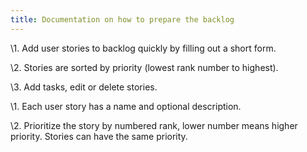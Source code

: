 ```yaml
---
title: Documentation on how to prepare the backlog
---
```

\1. Add user stories to backlog quickly by filling out a short
 form.

\2. Stories are sorted by priority (lowest rank number to
 highest).

\3. Add tasks, edit or delete stories.

\1. Each user story has a name and optional description.

\2. Prioritize the story by numbered rank, lower number means
 higher priority. Stories can have the same priority.



